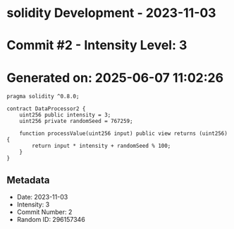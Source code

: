 ﻿# solidity Development - 2023-11-03
# Commit #2 - Intensity Level: 3
# Generated on: 2025-06-07 11:02:26
```solidity
pragma solidity ^0.8.0;

contract DataProcessor2 {
    uint256 public intensity = 3;
    uint256 private randomSeed = 767259;

    function processValue(uint256 input) public view returns (uint256) {
        return input * intensity + randomSeed % 100;
    }
}
```
## Metadata
- Date: 2023-11-03
- Intensity: 3
- Commit Number: 2
- Random ID: 296157346
